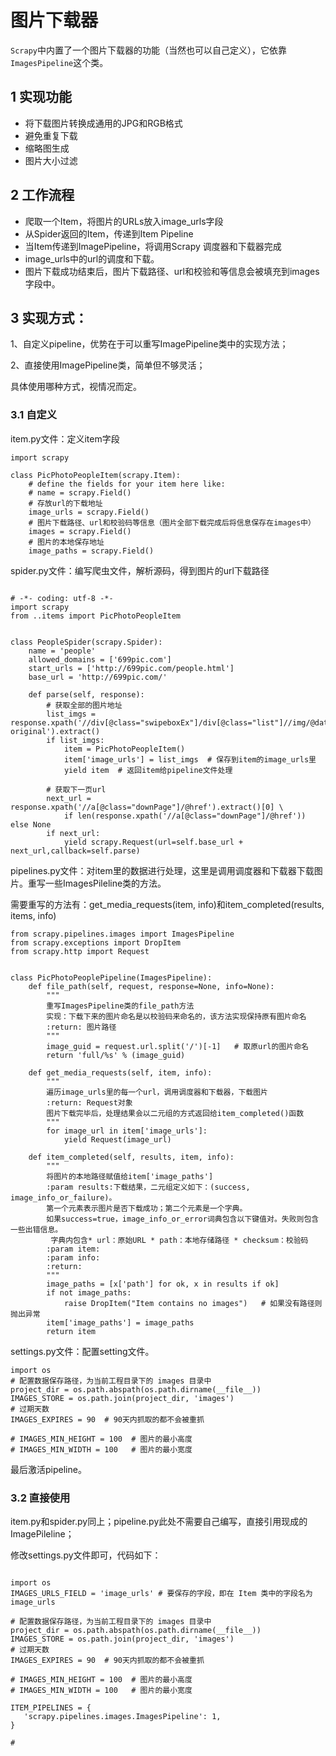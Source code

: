 # 图片下载器

`Scrapy`中内置了一个图片下载器的功能（当然也可以自己定义），它依靠` ImagesPipeline`这个类。

## 1 实现功能

- 将下载图片转换成通用的JPG和RGB格式
- 避免重复下载
- 缩略图生成
- 图片大小过滤



## 2 工作流程

- 爬取一个Item，将图片的URLs放入image_urls字段
- 从Spider返回的Item，传递到Item Pipeline
- 当Item传递到ImagePipeline，将调用Scrapy 调度器和下载器完成
- image_urls中的url的调度和下载。
- 图片下载成功结束后，图片下载路径、url和校验和等信息会被填充到images字段中。



## 3 实现方式：

1、自定义pipeline，优势在于可以重写ImagePipeline类中的实现方法；

2、直接使用ImagePipeline类，简单但不够灵活；

具体使用哪种方式，视情况而定。

### 3.1 自定义

item.py文件：定义item字段

```
import scrapy

class PicPhotoPeopleItem(scrapy.Item):
    # define the fields for your item here like:
    # name = scrapy.Field()
    # 存放url的下载地址
    image_urls = scrapy.Field()
    # 图片下载路径、url和校验码等信息（图片全部下载完成后将信息保存在images中）
    images = scrapy.Field()
    # 图片的本地保存地址
    image_paths = scrapy.Field()
```

spider.py文件：编写爬虫文件，解析源码，得到图片的url下载路径

```

# -*- coding: utf-8 -*-
import scrapy
from ..items import PicPhotoPeopleItem
 
 
class PeopleSpider(scrapy.Spider):
    name = 'people'
    allowed_domains = ['699pic.com']
    start_urls = ['http://699pic.com/people.html']
    base_url = 'http://699pic.com/'
 
    def parse(self, response):
        # 获取全部的图片地址
        list_imgs = response.xpath('//div[@class="swipeboxEx"]/div[@class="list"]//img/@data-original').extract()
        if list_imgs:
            item = PicPhotoPeopleItem()
            item['image_urls'] = list_imgs  # 保存到item的image_urls里
            yield item  # 返回item给pipeline文件处理
 
        # 获取下一页url
        next_url = response.xpath('//a[@class="downPage"]/@href').extract()[0] \
            if len(response.xpath('//a[@class="downPage"]/@href')) else None
        if next_url:
            yield scrapy.Request(url=self.base_url + next_url,callback=self.parse)
```

pipelines.py文件：对item里的数据进行处理，这里是调用调度器和下载器下载图片。重写一些ImagesPileline类的方法。

需要重写的方法有：get_media_requests(item, info)和item_completed(results, items, info)

```
from scrapy.pipelines.images import ImagesPipeline
from scrapy.exceptions import DropItem
from scrapy.http import Request
 
 
class PicPhotoPeoplePipeline(ImagesPipeline):
    def file_path(self, request, response=None, info=None):
        """
        重写ImagesPipeline类的file_path方法
        实现：下载下来的图片命名是以校验码来命名的，该方法实现保持原有图片命名
        :return: 图片路径
        """
        image_guid = request.url.split('/')[-1]   # 取原url的图片命名
        return 'full/%s' % (image_guid)
 
    def get_media_requests(self, item, info):
        """
        遍历image_urls里的每一个url，调用调度器和下载器，下载图片
        :return: Request对象
        图片下载完毕后，处理结果会以二元组的方式返回给item_completed()函数
        """
        for image_url in item['image_urls']:
            yield Request(image_url)
 
    def item_completed(self, results, item, info):
        """
        将图片的本地路径赋值给item['image_paths']
        :param results:下载结果，二元组定义如下：(success, image_info_or_failure)。
        第一个元素表示图片是否下载成功；第二个元素是一个字典。
        如果success=true，image_info_or_error词典包含以下键值对。失败则包含一些出错信息。
         字典内包含* url：原始URL * path：本地存储路径 * checksum：校验码
        :param item:
        :param info:
        :return:
        """
        image_paths = [x['path'] for ok, x in results if ok]
        if not image_paths:
            raise DropItem("Item contains no images")   # 如果没有路径则抛出异常
        item['image_paths'] = image_paths
        return item

```

settings.py文件：配置setting文件。

```
import os
# 配置数据保存路径，为当前工程目录下的 images 目录中
project_dir = os.path.abspath(os.path.dirname(__file__))
IMAGES_STORE = os.path.join(project_dir, 'images')
# 过期天数
IMAGES_EXPIRES = 90  # 90天内抓取的都不会被重抓
 
# IMAGES_MIN_HEIGHT = 100  # 图片的最小高度
# IMAGES_MIN_WIDTH = 100   # 图片的最小宽度

```

最后激活pipeline。

### 3.2 直接使用

item.py和spider.py同上；pipeline.py此处不需要自己编写，直接引用现成的ImagePileline；

修改settings.py文件即可，代码如下：

```

import os
IMAGES_URLS_FIELD = 'image_urls' # 要保存的字段，即在 Item 类中的字段名为 image_urls
 
# 配置数据保存路径，为当前工程目录下的 images 目录中
project_dir = os.path.abspath(os.path.dirname(__file__))
IMAGES_STORE = os.path.join(project_dir, 'images')
# 过期天数
IMAGES_EXPIRES = 90  # 90天内抓取的都不会被重抓
 
# IMAGES_MIN_HEIGHT = 100  # 图片的最小高度
# IMAGES_MIN_WIDTH = 100   # 图片的最小宽度
 
ITEM_PIPELINES = {
   'scrapy.pipelines.images.ImagesPipeline': 1,
}

```




    # 
   

